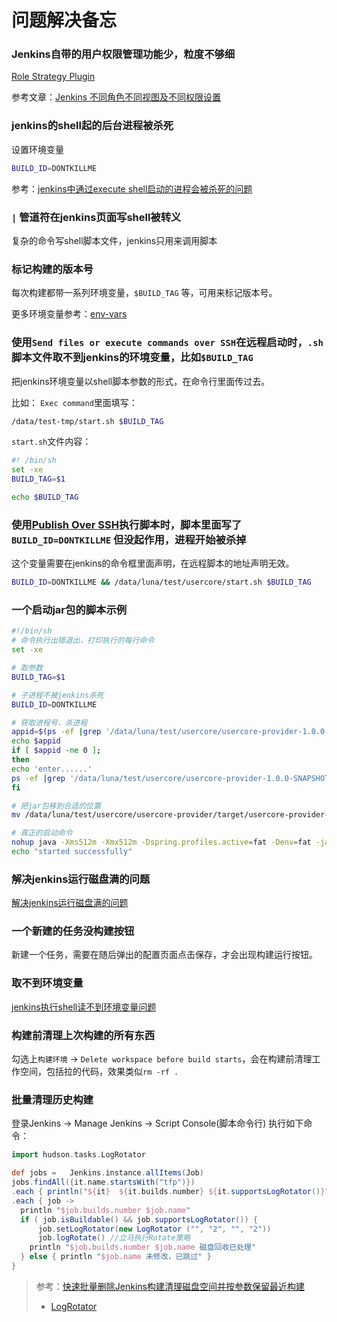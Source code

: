# 问题解决备忘

### Jenkins自带的用户权限管理功能少，粒度不够细

[Role Strategy Plugin](https://wiki.jenkins.io/display/JENKINS/Role+Strategy+Plugin)

参考文章：[Jenkins 不同角色不同视图及不同权限设置](https://blog.csdn.net/lipei1220/article/details/78623226)



### jenkins的shell起的后台进程被杀死

设置环境变量
```bash
BUILD_ID=DONTKILLME
```

参考：[jenkins中通过execute shell启动的进程会被杀死的问题](<https://blog.csdn.net/u011138533/article/details/53941123>)



### `|` 管道符在jenkins页面写shell被转义

复杂的命令写shell脚本文件，jenkins只用来调用脚本



### 标记构建的版本号

每次构建都带一系列环境变量，`$BUILD_TAG` 等，可用来标记版本号。

更多环境变量参考：[env-vars](./env-vars.md)

### 使用`Send files or execute commands over SSH`在远程启动时，`.sh`脚本文件取不到jenkins的环境变量，比如`$BUILD_TAG`

把jenkins环境变量以shell脚本参数的形式，在命令行里面传过去。

比如：
`Exec command`里面填写：
```bash
/data/test-tmp/start.sh $BUILD_TAG
```
`start.sh`文件内容：
```bash
#! /bin/sh
set -xe
BUILD_TAG=$1

echo $BUILD_TAG
```

### 使用[Publish Over SSH](http://wiki.jenkins-ci.org/display/JENKINS/Publish+Over+SSH+Plugin)执行脚本时，脚本里面写了 `BUILD_ID=DONTKILLME` 但没起作用，进程开始被杀掉

这个变量需要在jenkins的命令框里面声明，在远程脚本的地址声明无效。
```bash
BUILD_ID=DONTKILLME && /data/luna/test/usercore/start.sh $BUILD_TAG
```

### 一个启动jar包的脚本示例
```bash
#!/bin/sh
# 命令执行出错退出，打印执行的每行命令
set -xe

# 取参数
BUILD_TAG=$1

# 子进程不被jenkins杀死
BUILD_ID=DONTKILLME

# 获取进程号，杀进程
appid=$(ps -ef |grep '/data/luna/test/usercore/usercore-provider-1.0.0-SNAPSHOT-' |grep -v grep | awk '{print $2}')
echo $appid
if [ $appid -ne 0 ];
then
echo 'enter......' 
ps -ef |grep '/data/luna/test/usercore/usercore-provider-1.0.0-SNAPSHOT-' |grep -v grep | awk '{print $2}'| xargs kill -9
fi

# 把jar包移到合适的位置
mv /data/luna/test/usercore/usercore-provider/target/usercore-provider-1.0.0-SNAPSHOT.jar /data/luna/test/usercore/usercore-provider-1.0.0-SNAPSHOT-$BUILD_TAG.jar

# 真正的启动命令
nohup java -Xms512m -Xmx512m -Dspring.profiles.active=fat -Denv=fat -javaagent:/data/luna/test/skywalking/apache-skywalking-apm-bin/agent/skywalking-agent.jar -Dskywalking.agent.namespace=luna_test -Dskywalking.agent.service_name=luna_test_usercore -Dskywalking.agent.span_limit_per_segment=30000 -Dskywalking.collector.backend_service=127.0.0.1:11800 -Dskywalking.logging.level=INFO -jar /data/luna/test/usercore/usercore-provider-1.0.0-SNAPSHOT-$BUILD_TAG.jar >>  /data/luna/test/usercore/out.log 2>&1 & 
echo "started successfully"

```


### 解决jenkins运行磁盘满的问题
[解决jenkins运行磁盘满的问题](https://blog.csdn.net/ling811/article/details/74991899)

### 一个新建的任务没构建按钮
新建一个任务，需要在随后弹出的配置页面点击保存，才会出现构建运行按钮。

### 取不到环境变量
[jenkins执行shell读不到环境变量问题](https://blog.csdn.net/qq_33873431/article/details/80348561)

### 构建前清理上次构建的所有东西
勾选上`构建环境` -> `Delete workspace before build starts`，会在构建前清理工作空间，包括拉的代码，效果类似`rm -rf .`

### 批量清理历史构建
登录Jenkins -> Manage Jenkins -> Script Console(脚本命令行)
执行如下命令：
```groovy
import hudson.tasks.LogRotator

def jobs =   Jenkins.instance.allItems(Job)
jobs.findAll({it.name.startsWith("tfp")})
.each { println("${it}  ${it.builds.number} ${it.supportsLogRotator()}") }
.each { job ->
  println "$job.builds.number $job.name"
  if ( job.isBuildable() && job.supportsLogRotator()) {
      job.setLogRotator(new LogRotator ("", "2", "", "2"))
      job.logRotate() //立马执行Rotate策略
    println "$job.builds.number $job.name 磁盘回收已处理"
  } else { println "$job.name 未修改，已跳过" }
}
```
> 参考：[快速批量删除Jenkins构建清理磁盘空间并按参数保留最近构建](https://blog.csdn.net/liliwang90/article/details/104690491)
> - [LogRotator](https://javadoc.jenkins.io/hudson/tasks/LogRotator.html)

